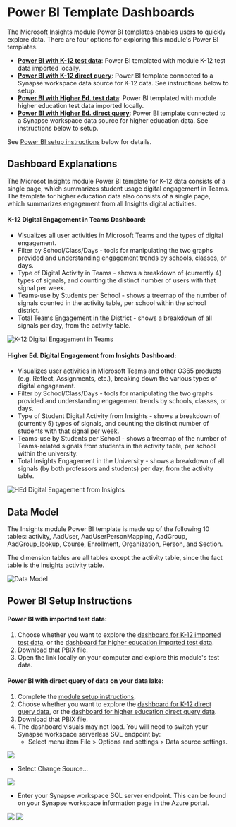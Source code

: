 # Power BI Template Dashboards

The Microsoft Insights module Power BI templates enables users to quickly explore data. There are four options for exploring this module's Power BI templates.
- **[Power BI with K-12 test data](https://github.com/microsoft/OpenEduAnalytics/blob/main/modules/module_catalog/Microsoft_Education_Insights/powerbi/k12_dashboards/Insights%20Module%20K12%20Dashboard%20TestData.pbix)**: Power BI templated with module K-12 test data imported locally. 
- **[Power BI with K-12 direct query](https://github.com/microsoft/OpenEduAnalytics/blob/main/modules/module_catalog/Microsoft_Education_Insights/powerbi/k12_dashboards/Insights%20Module%20K12%20Dashboard%20DirectQuery.pbix)**: Power BI template connected to a Synapse workspace data source for K-12 data. See instructions below to setup.
- **[Power BI with Higher Ed. test data](https://github.com/microsoft/OpenEduAnalytics/blob/main/modules/module_catalog/Microsoft_Education_Insights/powerbi/hed_dashboards/Insights%20Module%20HEd%20Dashboard%20TestData.pbix)**: Power BI templated with module higher education test data imported locally. 
- **[Power BI with Higher Ed. direct query](https://github.com/microsoft/OpenEduAnalytics/blob/main/modules/module_catalog/Microsoft_Education_Insights/powerbi/hed_dashboards/Insights%20Module%20HEd%20Dashboard%20DirectQuery.pbix)**: Power BI template connected to a Synapse workspace data source for higher education data. See instructions below to setup.

See [Power BI setup instructions](https://github.com/microsoft/OpenEduAnalytics/tree/main/modules/module_catalog/Microsoft_Education_Insights/powerbi#power-bi-setup-instructions) below for details.

## Dashboard Explanations

The Microsot Insights module Power BI template for K-12 data consists of a single page, which summarizes student usage digital engagement in Teams. The template for higher education data also consists of a single page, which summarizes engagement from all Insights digital activities.

#### K-12 Digital Engagement in Teams Dashboard:
 - Visualizes all user activities in Microsoft Teams and the types of digital engagement.
 - Filter by School/Class/Days - tools for manipulating the two graphs provided and understanding engagement trends by schools, classes, or days.
 - Type of Digital Activity in Teams - shows a breakdown of (currently 4) types of signals, and counting the distinct number of users with that signal per week.
 - Teams-use by Students per School - shows a treemap of the number of signals counted in the activity table, per school within the school district.
 - Total Teams Engagement in the District - shows a breakdown of all signals per day, from the activity table.

![K-12 Digital Engagement in Teams](https://github.com/microsoft/OpenEduAnalytics/blob/main/modules/module_catalog/Microsoft_Education_Insights/docs/images/insights_module_sample_k12_dashboard.png)

#### Higher Ed. Digital Engagement from Insights Dashboard:
 - Visualizes user activities in Microsoft Teams and other O365 products (e.g. Reflect, Assignments, etc.), breaking down the various types of digital engagement.
 - Filter by School/Class/Days - tools for manipulating the two graphs provided and understanding engagement trends by schools, classes, or days.
 - Type of Student Digital Activity from Insights - shows a breakdown of (currently 5) types of signals, and counting the distinct number of students with that signal per week.
 - Teams-use by Students per School - shows a treemap of the number of Teams-related signals from students in the activity table, per school within the university.
 - Total Insights Engagement in the University - shows a breakdown of all signals (by both professors and students) per day, from the activity table.

![HEd Digital Engagement from Insights](https://github.com/microsoft/OpenEduAnalytics/blob/main/modules/module_catalog/Microsoft_Education_Insights/docs/images/v0.1_pbi_instructions/insights_module_sample_hed_dashboard.png)

## Data Model

The Insights module Power BI template is made up of the following 10 tables: activity, AadUser, AadUserPersonMapping, AadGroup, AadGroup_lookup, Course, Enrollment, Organization, Person, and Section. 

The dimension tables are all tables except the activity table, since the fact table is the Insights activity table.

![Data Model](https://github.com/microsoft/OpenEduAnalytics/blob/main/modules/module_catalog/Microsoft_Education_Insights/docs/images/v0.1_pbi_instructions/insights_dashboard_data_model.png)

## Power BI Setup Instructions

#### Power BI with imported test data:
1. Choose whether you want to explore the [dashboard for K-12 imported test data](https://github.com/microsoft/OpenEduAnalytics/blob/main/modules/module_catalog/Microsoft_Education_Insights/powerbi/k12_dashboards/Insights%20Module%20K12%20Dashboard%20TestData.pbix), or the [dashboard for higher education imported test data](https://github.com/microsoft/OpenEduAnalytics/blob/main/modules/module_catalog/Microsoft_Education_Insights/powerbi/hed_dashboards/Insights%20Module%20HEd%20Dashboard%20TestData.pbix).
2. Download that PBIX file.
3. Open the link locally on your computer and explore this module's test data. 

#### Power BI with direct query of data on your data lake:
1. Complete the [module setup instructions](https://github.com/microsoft/OpenEduAnalytics/tree/main/modules/module_catalog/Microsoft_Education_Insights#module-setup-instructions).
2. Choose whether you want to explore the [dashboard for K-12 direct query data](https://github.com/microsoft/OpenEduAnalytics/blob/main/modules/module_catalog/Microsoft_Education_Insights/powerbi/k12_dashboards/Insights%20Module%20K12%20Dashboard%20DirectQuery.pbix), or the [dashboard for higher education direct query data](https://github.com/microsoft/OpenEduAnalytics/blob/main/modules/module_catalog/Microsoft_Education_Insights/powerbi/hed_dashboards/Insights%20Module%20HEd%20Dashboard%20DirectQuery.pbix).
3. Download that PBIX file.
4. The dashboard visuals may not load. You will need to switch your Synapse workspace serverless SQL endpoint by:
   * Select menu item File > Options and settings > Data source settings.

![](https://github.com/microsoft/OpenEduAnalytics/blob/main/packages/package_catalog/Hybrid_Engagement/docs/images/pbi_instructions_p1_options_and_settings.png)

   * Select Change Source...

![](https://github.com/microsoft/OpenEduAnalytics/blob/main/modules/module_catalog/Microsoft_Education_Insights/docs/images/v0.1_pbi_instructions/insights_pbi_direct_query_p1.png)

   * Enter your Synapse workspace SQL server endpoint. This can be found on your Synapse workspace information page in the Azure portal.

![](https://github.com/microsoft/OpenEduAnalytics/blob/main/modules/module_catalog/Microsoft_Education_Insights/docs/images/v0.1_pbi_instructions/insights_pbi_direct_query_p2.png)
![](https://github.com/microsoft/OpenEduAnalytics/blob/main/modules/module_catalog/Microsoft_Education_Insights/docs/images/v0.1_pbi_instructions/insights_pbi_direct_query_p3.png)
